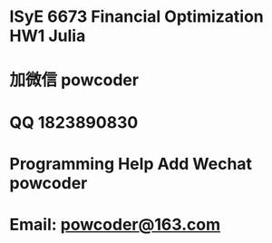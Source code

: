 # ISyE 6673 Financial Optimization HW1 Julia
# 加微信 powcoder

# QQ 1823890830

# Programming Help Add Wechat powcoder

# Email: powcoder@163.com

